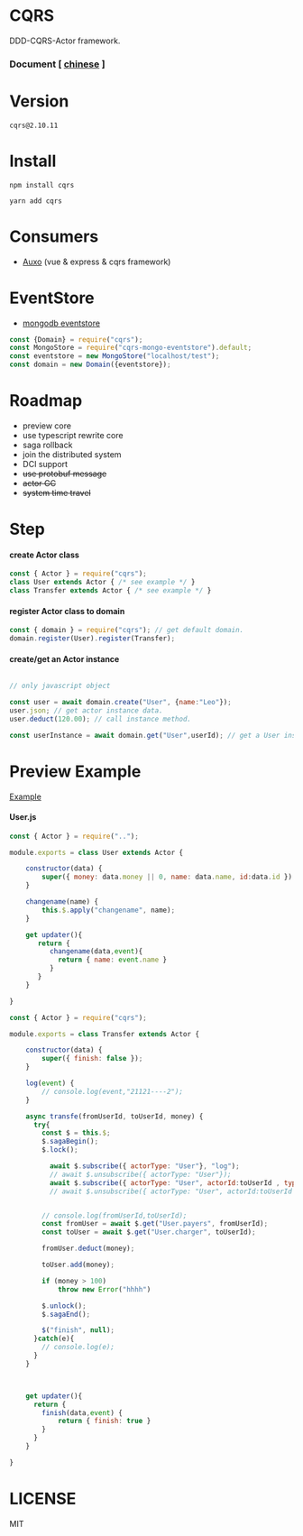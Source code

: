 CQRS
====
DDD-CQRS-Actor framework.
### Document [ [chinese](https://github.com/liangzeng/cqrs/wiki) ]

Version
=======
    cqrs@2.10.11

Install
=======

    npm install cqrs

    yarn add cqrs

Consumers
=========
+ [Auxo](https://github.com/liangzeng/auxo)  (vue & express & cqrs framework)

EventStore
==========
+ [mongodb eventstore](https://github.com/liangzeng/cqrs-mongo-eventstore)
```js
const {Domain} = require("cqrs");
const MongoStore = require("cqrs-mongo-eventstore").default;
const eventstore = new MongoStore("localhost/test");
const domain = new Domain({eventstore});
```

Roadmap
=======
+ preview core
+ use typescript rewrite core
+ saga rollback
+ join the distributed system
+ DCI support
+ ~~use protobuf message~~
+ ~~actor GC~~
+ ~~system time travel~~


Step
====

#### create Actor class

```js
const { Actor } = require("cqrs");
class User extends Actor { /* see example */ }
class Transfer extends Actor { /* see example */ }
```
#### register Actor class to domain

```js
const { domain } = require("cqrs"); // get default domain.
domain.register(User).register(Transfer);
```
#### create/get an Actor instance
```js

// only javascript object

const user = await domain.create("User", {name:"Leo"});
user.json; // get actor instance data.
user.deduct(120.00); // call instance method.

const userInstance = await domain.get("User",userId); // get a User instance.
```

Preview Example
===============

[Example](https://github.com/liangzeng/cqrs/tree/master/example)

#### User.js
```js
const { Actor } = require("..");

module.exports = class User extends Actor {

    constructor(data) {
        super({ money: data.money || 0, name: data.name, id:data.id });
    }

    changename(name) {
        this.$.apply("changename", name);
    }

    get updater(){
       return {
          changename(data,event){
            return { name: event.name }
          }
       }
    }

}


```

```js
const { Actor } = require("cqrs");

module.exports = class Transfer extends Actor {

    constructor(data) {
        super({ finish: false });
    }

    log(event) {
        // console.log(event,"21121----2");
    }

    async transfe(fromUserId, toUserId, money) {
      try{
        const $ = this.$;
        $.sagaBegin();
        $.lock();

          await $.subscribe({ actorType: "User"}, "log");
          // await $.unsubscribe({ actorType: "User"});
          await $.subscribe({ actorType: "User", actorId:toUserId , type: "add" }, "log");
          // await $.unsubscribe({ actorType: "User", actorId:toUserId , type: "add" });


        // console.log(fromUserId,toUserId);
        const fromUser = await $.get("User.payers", fromUserId);
        const toUser = await $.get("User.charger", toUserId);

        fromUser.deduct(money);

        toUser.add(money);

        if (money > 100)
            throw new Error("hhhh")

        $.unlock();
        $.sagaEnd();

        $("finish", null);
      }catch(e){
        // console.log(e);
      }
    }



    get updater(){
      return {
        finish(data,event) {
            return { finish: true }
        }
      }
    }

}
```

LICENSE
=======
MIT
